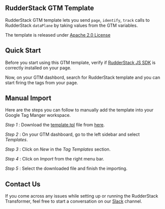 ## RudderStack GTM Template

RudderStack GTM template lets you send `page`, `identify`, `track` calls to RudderStack `dataPlane` by taking values from the GTM variables.

The template is released under [Apache 2.0 License](https://www.apache.org/licenses/LICENSE-2.0)

## Quick Start

Before you start using this GTM template, verify if [RudderStack JS SDK](https://www.rudderstack.com/docs/sources/event-streams/sdks/rudderstack-javascript-sdk/quick-start-guide/) is correctly installed on your page.

Now, on your GTM dashbord, search for RudderStack template and you can start firing the tags from your page.

## Manual Import

Here are the steps you can follow to manually add the template into your Google Tag Manger workspace.

*Step 1* : Download the [template.tpl](https://github.com/rudderlabs/rudderstack-gtm-template/blob/main/template.tpl) file from [here](https://raw.githubusercontent.com/rudderlabs/rudderstack-gtm-template/main/template.tpl).

*Step 2* : On your GTM dashboard, go to the left sidebar and select *Templates*.

*Step 3* : Click on *New* in the *Tag Templates* section.

*Step 4* : Click on *Import* from the right menu bar.

*Step 5* : Select the downloaded file and finish the importing.

## Contact Us

If you come across any issues while setting up or running the RudderStack Transformer, feel free to start a conversation on our [Slack](https://resources.rudderstack.com/join-rudderstack-slack) channel.
